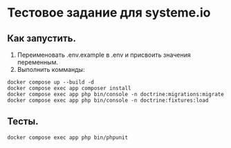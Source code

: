# Тестовое задание для systeme.io

## Как запустить.

1. Переименовать .env.example в .env и присвоить значения переменным.
2. Выполнить комманды:

```
docker compose up --build -d
docker compose exec app composer install
docker compose exec app php bin/console -n doctrine:migrations:migrate
docker compose exec app php bin/console -n doctrine:fixtures:load
```

## Тесты.
```
docker compose exec app php bin/phpunit
```
